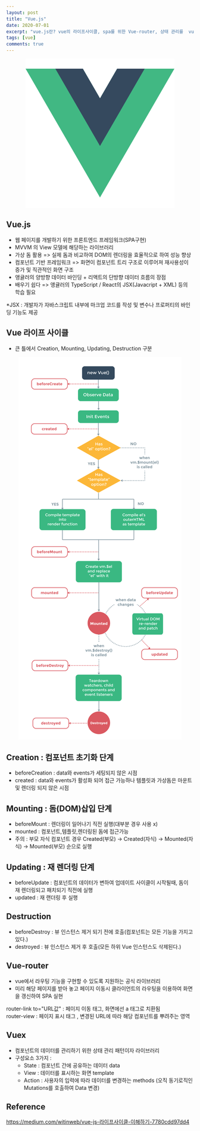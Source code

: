 ```yaml
---
layout: post
title: "Vue.js"
date: 2020-07-01
excerpt: "vue.js란? vue의 라이프사이클, spa를 위한 Vue-router, 상태 관리를  vuex"
tags: [vue]
comments: true
---
```


<p align="center"><img src="../assets/img/skill/Vue.png"></p>  


## Vue.js  
- 웹 페이지를 개발하기 위한 프론트엔드 프레임워크(SPA구현)
- MVVM 의 View 모델에 해당하는 라이브러리
- 가상 돔 활용 => 실제 돔과 비교하여 DOM의 렌더링을 효율적으로 하여 성능 향상
- 컴포넌트 기반 프레임워크 => 화면이 컴포넌트 트리 구조로 이루어져 재사용성이 증가 및 직관적인 화면 구조
- 앵귤러의 양방향 데이터 바인딩 + 리액트의 단방향 데이터 흐름의 장점
- 배우기 쉽다 => 앵귤러의 TypeScript / React의 JSX(Javacript + XML) 등의 학습 필요  

*JSX : 개발자가 자바스크립트 내부에 마크업 코드를 작성 및 변수나 프로퍼티의 바인딩 기능도 제공

## Vue 라이프 사이클

- 큰 틀에서 Creation, Mounting, Updating, Destruction 구분


<p align="center"><img src="../assets/img/skill/vue_lifecycle.png"></p>

## Creation : 컴포넌트 초기화 단계
 - beforeCreation : data와 events가 세팅되지 않은 시점
 - created : data와 events가 활성화 되어 접근 가능하나 템플릿과 가상돔은 마운트 및 렌더링 되지 않은 시점  
    
## Mounting : 돔(DOM)삽입 단계
 - beforeMount : 렌더링이 일어나기 직전 실행(대부분 경우 사용 x)
 - mounted : 컴포넌트,템플릿,렌더링된 돔에 접근가능 
 - 주의 : 부모 자식 컴포넌트 경우 Created(부모) -> Created(자식) -> Mounted(자식) -> Mounted(부모) 순으로 실행  
    
## Updating : 재 렌더링 단계
 - beforeUpdate : 컴포넌트의 데이터가 변하여 업데이트 사이클이 시작될때, 돔이 재 렌더링되고 패치되기 직전에 실행  
 - updated : 재 랜더링 후 실행
    
## Destruction
 - beforeDestroy : 뷰 인스턴스 제거 되기 전에 호출(컴포넌트는 모든 기능을 가지고 있다.)
 - destroyed : 뷰 인스턴스 제거 후 호출(모든 하위 Vue 인스턴스도 삭제된다.)
    
## Vue-router
 - vue에서 라우팅 기능을 구현할 수 있도록 지원하는 공식 라이브러리  
 - 미리 해당 페이지를 받아 놓고 페이지 이동시 클라이언트의 라우팅을 이용하여 화면을 갱신하여 SPA 실현

 router-link to="URL값" :  페이지 이동 태그, 화면에선 a 태그로 치환됨  
 router-view : 페이지 표시 태그 , 변경된 URL에 따라 해당 컴포넌트를 뿌려주는 영역 

## Vuex
 - 컴포넌트의 데이터를 관리하기 위한 상태 관리 패턴이자 라이브러리
 - 구성요소 3가지 : 
     - State : 컴포넌트 간에 공유하는 데이터 data
     - View : 데이터를 표시하는 화면 template
     - Action : 사용자의 입력에 따라 데이터를 변경하는 methods (오직 동기로직인 Mutations를 호출하여 Data 변경)

## Reference
<a hreg="https://medium.com/witinweb/vue-js-%EB%9D%BC%EC%9D%B4%ED%94%84%EC%82%AC%EC%9D%B4%ED%81%B4-%EC%9D%B4%ED%95%B4%ED%95%98%EA%B8%B0-7780cdd97dd4">https://medium.com/witinweb/vue-js-라이프사이클-이해하기-7780cdd97dd4<a>
